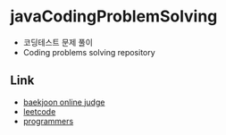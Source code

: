 # javaCodingProblemSolving

- 코딩테스트 문제 풀이<br>
- Coding problems solving repository<br>

## Link <br>
- [baekjoon online judge](https://www.acmicpc.net)<br>
- [leetcode](https://leetcode.com)<br>
- [programmers](https://school.programmers.co.kr/learn/challenges?order=recent&levels=2&languages=java)<br>
